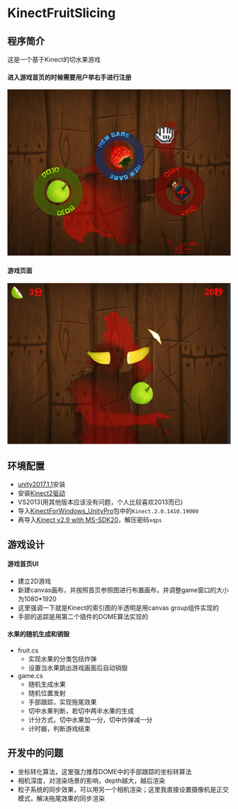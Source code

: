 KinectFruitSlicing
========================

程序简介
------------------------
这是一个基于Kinect的切水果游戏<br>
#### 进入游戏首页的时候需要用户举右手进行注册<br>
![](https://github.com/TastSong/KinectFruitSlicing/blob/master/KinectFruitSlicing/%E6%95%88%E6%9E%9C%E5%9B%BE/0.jpg) <br>
#### 游戏页面<br>
![](https://github.com/TastSong/KinectFruitSlicing/blob/master/KinectFruitSlicing/%E6%95%88%E6%9E%9C%E5%9B%BE/1.jpg) <br>

环境配置
------------------------
* [unity2017.1.1](https://unity3d.com/cn/get-unity/download/archive)安装
* 安装[Kinect2驱动](https://www.microsoft.com/en-us/download/details.aspx?id=44561)
* VS2013(用其他版本应该没有问题，个人比较喜欢2013而已)
* 导入[KinectForWindows_UnityPro](https://github.com/TastSong/KinectUnityEazyDome/tree/master/MyKinectUnityTest/KinectForWindows_UnityPro_2.0.1410)包中的`Kinect.2.0.1410.19000`
* 再导入[Kinect v2.9 with MS-SDK20](https://pan.baidu.com/s/1IzXqhmEzjPIv9Wcg6BYd6g)，解压密码`xqps`

游戏设计
-----------------------
#### 游戏首页UI
* 建立2D游戏
* 新建canvas画布，并按照首页参照图进行布置画布，并调整game窗口的大小为1080*1920
* 这里强调一下就是Kinect的索引图的半透明是用canvas group组件实现的
* 手部的追踪是用第二个插件的DOME算法实现的

#### 水果的随机生成和销毁
* fruit.cs
  * 实现水果的分类包括炸弹
  * 设置当水果跳出游戏画面后自动销毁
* game.cs
  * 随机生成水果
  * 随机位置发射
  * 手部跟踪，实现拖尾效果
  * 切中水果判断，若切中两半水果的生成
  * 计分方式，切中水果加一分，切中炸弹减一分
  * 计时器，判断游戏结束
  
开发中的问题
----------------------
* 坐标转化算法，这里强力推荐DOME中的手部跟踪的坐标转算法
* 相机深度，对渲染场景的影响，depth越大，越后渲染
* 粒子系统的同步效果，可以用另一个相机渲染；这里我直接设置摄像机是正交模式，解决拖尾效果的同步渲染

  
  
  
  
  
  
  
  
  
  
  
  
  
  
  
  
  
  
  
  
  
